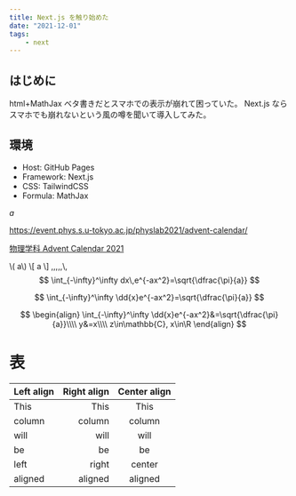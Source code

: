 ```yaml
---
title: Next.js を触り始めた
date: "2021-12-01"
tags:
    - next
---
```


## はじめに

html+MathJax ベタ書きだとスマホでの表示が崩れて困っていた。
Next.js ならスマホでも崩れないという風の噂を聞いて導入してみた。

## 環境

- Host: GitHub Pages
- Framework: Next.js
- CSS: TailwindCSS
- Formula: MathJax

$a$

https://event.phys.s.u-tokyo.ac.jp/physlab2021/advent-calendar/

[物理学科 Advent Calendar 2021](https://event.phys.s.u-tokyo.ac.jp/physlab2021/advent-calendar/)

\\( a\\)
\\[ a \\]
,\,,\,,\\,
$$
\int_{-\infty}^\infty dx\,e^{-ax^2}=\sqrt{\dfrac{\pi}{a}}
$$

$$
\int_{-\infty}^\infty \dd{x}e^{-ax^2}=\sqrt{\dfrac{\pi}{a}}
$$

$$
\begin{align}
\int_{-\infty}^\infty \dd{x}e^{-ax^2}&=\sqrt{\dfrac{\pi}{a}}\\\\
y&=x\\\\
z\in\mathbb{C}, x\in\R
\end{align}
$$

# 表
| Left align | Right align | Center align |
|:-----------|------------:|:------------:|
| This       | This        | This         |
| column     | column      | column       |
| will       | will        | will         |
| be         | be          | be           |
| left       | right       | center       |
| aligned    | aligned     | aligned      |

